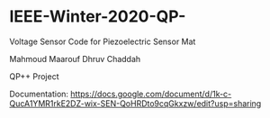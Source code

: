 # IEEE-Winter-2020-QP-
Voltage Sensor Code for Piezoelectric Sensor Mat

Mahmoud Maarouf
Dhruv Chaddah

QP++ Project

Documentation: https://docs.google.com/document/d/1k-c-QucA1YMR1rkE2DZ-wix-SEN-QoHRDto9cqGkxzw/edit?usp=sharing

